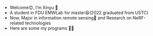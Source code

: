 - Welcome😊, I’m Xinyu 👋
- A student in FDU EMWLab for master😆(2022 graduated from USTC)
- Now, Major in information remote sensing📡 and Research on NeRF-related technologies
- Here are some my programs 🐱‍🏍

<!---
baixinyu0125/baixinyu0125 is a ✨ special ✨ repository because its `README.md` (this file) appears on your GitHub profile.
You can click the Preview link to take a look at your changes.
--->

